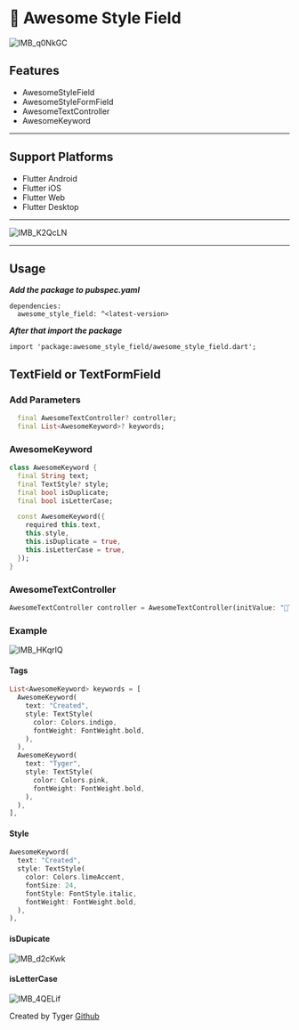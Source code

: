 # 🌈 Awesome Style Field

![IMB_q0NkGC](https://github.com/boglbbogl/awesome_indicator/assets/75574246/66389706-95a6-4683-9c3e-cf102f0bd728)

## Features

- AwesomeStyleField
- AwesomeStyleFormField
- AwesomeTextController
- AwesomeKeyword

-----------

## Support Platforms

- Flutter Android
- Flutter iOS
- Flutter Web
- Flutter Desktop

-----

![IMB_K2QcLN](https://github.com/boglbbogl/awesome_indicator/assets/75574246/19efd0ae-5479-48d7-b225-92cd46b70474)

-----

## Usage

**_Add the package to pubspec.yaml_**

```
dependencies:
  awesome_style_field: ^<latest-version>
```

**_After that import the package_**

```
import 'package:awesome_style_field/awesome_style_field.dart';
```

## TextField or TextFormField

### Add Parameters

```dart
  final AwesomeTextController? controller;
  final List<AwesomeKeyword>? keywords;
```

### AwesomeKeyword

```dart
class AwesomeKeyword {
  final String text;
  final TextStyle? style;
  final bool isDuplicate;
  final bool isLetterCase;

  const AwesomeKeyword({
    required this.text,
    this.style,
    this.isDuplicate = true,
    this.isLetterCase = true,
  });
}
```

### AwesomeTextController

```dart
AwesomeTextController controller = AwesomeTextController(initValue: "Tyger");
```

### Example

![IMB_HKqrIQ](https://github.com/boglbbogl/awesome_indicator/assets/75574246/b4c2d383-a8ff-42a5-9c3f-0f51dff81c7c)

#### Tags

```dart
List<AwesomeKeyword> keywords = [
  AwesomeKeyword(
    text: "Created",
    style: TextStyle(
      color: Colors.indigo,
      fontWeight: FontWeight.bold,
    ),
  ),
  AwesomeKeyword(
    text: "Tyger",
    style: TextStyle(
      color: Colors.pink,
      fontWeight: FontWeight.bold,
    ),
  ),
],
```

#### Style

```dart
AwesomeKeyword(
  text: "Created",
  style: TextStyle(
    color: Colors.limeAccent,
    fontSize: 24,
    fontStyle: FontStyle.italic,
    fontWeight: FontWeight.bold,
  ),
),
```

#### isDupicate

![IMB_d2cKwk](https://github.com/boglbbogl/awesome_indicator/assets/75574246/7b24f264-95ca-44b1-ad03-8b92fdd31071)

#### isLetterCase

![IMB_4QELif](https://github.com/boglbbogl/awesome_indicator/assets/75574246/3fe23de0-4e31-4002-b006-a7f34a02cced)

Created by Tyger [Github](https://github.com/boglbbogl)
